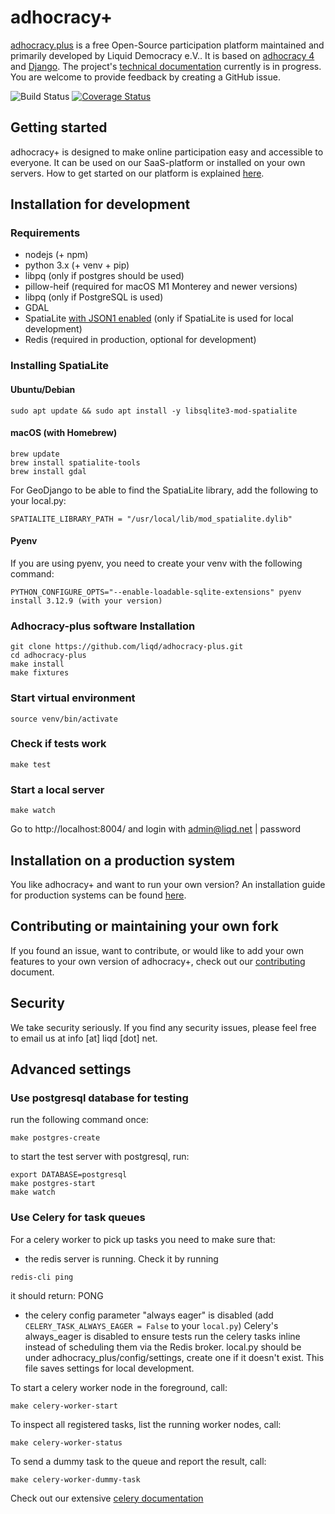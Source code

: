 # adhocracy+

[adhocracy.plus](https://adhocracy.plus/) is a free Open-Source participation platform maintained and primarily developed by Liquid Democracy e.V.. It is based on [adhocracy 4](https://github.com/liqd/adhocracy4) and [Django](https://github.com/django/django). The project's [technical documentation](https://liqd.github.io/adhocracy-plus/) currently is in progress. You are welcome to provide feedback by creating a GitHub issue.

![Build Status](https://github.com/liqd/adhocracy-plus/actions/workflows/django.yml/badge.svg)
[![Coverage Status](https://coveralls.io/repos/github/liqd/adhocracy-plus/badge.svg?branch=main)](https://coveralls.io/github/liqd/adhocracy-plus?branch=main)

## Getting started

adhocracy+ is designed to make online participation easy and accessible to everyone. It can be used on our SaaS-platform or installed on your own servers. How to get started on our platform is explained [here](https://adhocracy.plus/info/start/).

## Installation for development

### Requirements

 * nodejs (+ npm) 
 * python 3.x (+ venv + pip)
 * libpq (only if postgres should be used)
 * pillow-heif (required for macOS M1 Monterey and newer versions)
 * libpq (only if PostgreSQL is used)
 * GDAL
 * SpatiaLite [with JSON1 enabled](https://code.djangoproject.com/wiki/JSON1Extension) (only if SpatiaLite is used for local development)
 * Redis (required in production, optional for development)

### Installing SpatiaLite

#### Ubuntu/Debian

```
sudo apt update && sudo apt install -y libsqlite3-mod-spatialite
```

#### macOS (with Homebrew)

```
brew update
brew install spatialite-tools
brew install gdal
```

For GeoDjango to be able to find the SpatiaLite library, add the following to your local.py:

```
SPATIALITE_LIBRARY_PATH = "/usr/local/lib/mod_spatialite.dylib"
```

#### Pyenv

If you are using pyenv, you need to create your venv with the following command:

```
PYTHON_CONFIGURE_OPTS="--enable-loadable-sqlite-extensions" pyenv install 3.12.9 (with your version)
```

### Adhocracy-plus software Installation

    git clone https://github.com/liqd/adhocracy-plus.git
    cd adhocracy-plus
    make install 
    make fixtures

### Start virtual environment
```
source venv/bin/activate
```
### Check if tests work
```
make test
```
### Start a local server
```
make watch
```
Go to http://localhost:8004/ and login with admin@liqd.net | password

## Installation on a production system

You like adhocracy+ and want to run your own version? An installation guide for production systems can be found [here](./docs/installation_prod.md).

## Contributing or maintaining your own fork

If you found an issue, want to contribute, or would like to add your own features to your own version of adhocracy+, check out our [contributing](./docs/contributing.md) document.

## Security

We take security seriously. If you find any security issues, please feel free to email us at info [at] liqd [dot] net.


## Advanced settings 

### Use postgresql database for testing

run the following command once:
```
make postgres-create
```
to start the test server with postgresql, run:
```
export DATABASE=postgresql
make postgres-start
make watch
```

### Use Celery for task queues

For a celery worker to pick up tasks you need to make sure that:
- the redis server is running. Check it by running
```
redis-cli ping 
```
it should return: PONG

- the celery config parameter "always eager" is disabled (add `CELERY_TASK_ALWAYS_EAGER = False` to your `local.py`)
Celery's always_eager is disabled to ensure tests run the celery tasks inline instead of scheduling them via the Redis broker.
local.py should be under adhocracy_plus/config/settings, create one if it doesn't exist. This file saves settings for local development.

To start a celery worker node in the foreground, call:
```
make celery-worker-start
```

To inspect all registered tasks, list the running worker nodes, call:
```
make celery-worker-status
```

To send a dummy task to the queue and report the result, call:
```
make celery-worker-dummy-task
```
Check out our extensive [celery documentation](https://github.com/liqd/adhocracy-plus/compare/docs/celery.md?expand=1)

